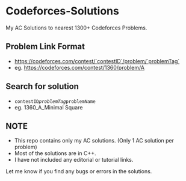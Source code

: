 # Codeforces-Solutions
My AC Solutions to nearest 1300+ Codeforces Problems.

## Problem Link Format
- https://codeforces.com/contest/`contestID`/problem/`problemTag`
- eg. https://codeforces.com/contest/1360/problem/A

## Search for solution 
- `contestID`_`problemTag`_`problemName`
- eg. 1360_A_Minimal Square

## NOTE
- This repo contains only my AC solutions. (Only 1 AC solution per problem)
- Most of the solutions are in C++.
- I have not included any editorial or tutorial links.

Let me know if you find any bugs or errors in the solutions.

